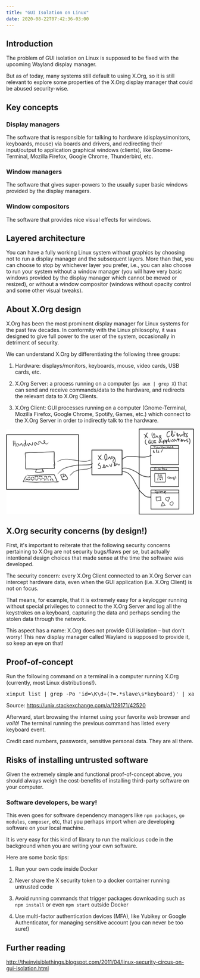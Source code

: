 ```yaml
---
title: "GUI Isolation on Linux"
date: 2020-08-22T07:42:36-03:00
---
```


## Introduction

The problem of GUI isolation on Linux is supposed to be fixed with the upcoming Wayland display manager.

But as of today, many systems still default to using X.Org, so it is still relevant to explore some properties of the X.Org display manager that could be abused security-wise.

## Key concepts

### Display managers

The software that is responsible for talking to hardware (displays/monitors, keyboards, mouse) via boards and drivers, and redirecting their input/output to application graphical windows (clients), like Gnome-Terminal, Mozilla Firefox, Google Chrome, Thunderbird, etc.

### Window managers

The software that gives super-powers to the usually super basic windows provided by the display managers.

### Window compositors

The software that provides nice visual effects for windows.

## Layered architecture

You can have a fully working Linux system without graphics by choosing not to run a display manager and the subsequent layers. More than that, you can choose to stop by whichever layer you prefer, i.e., you can also choose to run your system without a window manager (you will have very basic windows provided by the display manager which cannot be moved or resized), or without a window compositor (windows without opacity control and some other visual tweaks).

## About X.Org design

X.Org has been the most prominent display manager for Linux systems for the past few decades. In conformity with the Linux philosophy, it was designed to give full power to the user of the system, occasionally in detriment of security.

We can understand X.Org by differentiating the following three groups:

1) Hardware: displays/monitors, keyboards, mouse, video cards, USB cards, etc.

2) X.Org Server: a process running on a computer (`ps aux | grep X`) that can send and receive commands/data to the hardware, and redirects the relevant data to X.Org Clients.

3) X.Org Client: GUI processes running on a computer (Gnome-Terminal, Mozilla Firefox, Google Chrome, Spotify, Games, etc.) which connect to the X.Org Server in order to indirectly talk to the hardware.

![](/images/linux-xorg-gui-isolation/xorg-model.png)

## X.Org security concerns (by design!)

First, it's important to reiterate that the following security concerns pertaining to X.Org are not security bugs/flaws per se, but actually intentional design choices that made sense at the time the software was developed.

The security concern: every X.Org Client connected to an X.Org Server can intercept hardware data, even when the GUI application (i.e. X.Org Client) is not on focus.

That means, for example, that it is extremely easy for a keylogger running without special privileges to connect to the X.Org Server and log all the keystrokes on a keyboard, capturing the data and perhaps sending the stolen data through the network.

This aspect has a name: X.Org does not provide GUI isolation – but don't worry! This new display manager called Wayland is supposed to provide it, so keep an eye on that!

## Proof-of-concept

Run the following command on a terminal in a computer running X.Org (currently, most Linux distributions!).

<pre>xinput list | grep -Po 'id=\K\d+(?=.*slave\s*keyboard)' | xargs -P0 -n1 xinput test</pre>

Source: https://unix.stackexchange.com/a/129171/42520

Afterward, start browsing the internet using your favorite web browser and *voilà*! The terminal running the previous command has listed every keyboard event.

Credit card numbers, passwords, sensitive personal data. They are all there.

## Risks of installing untrusted software

Given the extremely simple and functional proof-of-concept above, you should always weigh the cost-benefits of installing third-party software on your computer.

### Software developers, be wary!

This even goes for software dependency managers like `npm packages`, `go modules`, `composer`, etc, that you perhaps import when are developing software on your local machine.

It is very easy for this kind of library to run the malicious code in the background when you are writing your own software.

Here are some basic tips:

1) Run your own code inside Docker

2) Never share the X security token to a docker container running untrusted code

3) Avoid running commands that trigger packages downloading such as `npm install` or even `npm start` outside Docker

4) Use multi-factor authentication devices (MFA), like Yubikey or Google Authenticator, for managing sensitive account (you can never be too sure!)

## Further reading
http://theinvisiblethings.blogspot.com/2011/04/linux-security-circus-on-gui-isolation.html
